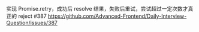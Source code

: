 实现 Promise.retry，成功后 resolve 结果，失败后重试，尝试超过一定次数才真正的 reject #387
https://github.com/Advanced-Frontend/Daily-Interview-Question/issues/387
